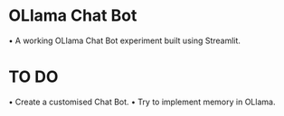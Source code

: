 # OLlama Chat Bot

• A working OLlama Chat Bot experiment built using Streamlit.

# TO DO

• Create a customised Chat Bot. 
• Try to implement memory in OLlama.